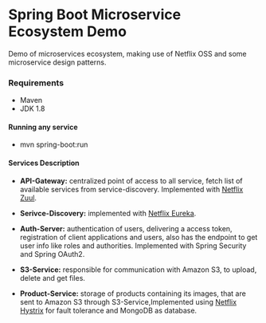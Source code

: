 # Spring Boot Microservice Ecosystem Demo

Demo of microservices ecosystem, making use of Netflix OSS and some microservice design patterns.

### Requirements
* Maven
* JDK 1.8

#### Running any service
* mvn spring-boot:run

#### Services Description
* **API-Gateway:** centralized point of access to all service, fetch list of available services from service-discovery. Implemented with [Netflix Zuul](https://github.com/Netflix/zuul).

* **Serivce-Discovery:** implemented with [Netflix Eureka](https://github.com/Netflix/eureka).

* **Auth-Server:** authentication of users, delivering a access token, registration of client applications and users, also has the endpoint to get user info like roles and authorities. Implemented with Spring Security and Spring OAuth2.

* **S3-Service:** responsible for communication with Amazon S3, to upload, delete and get files.

* **Product-Service:** storage of products containing its images, that are sent to Amazon S3 through S3-Service,Implemented using [Netflix Hystrix](https://github.com/Netflix/Hystrix/wiki) for fault tolerance and MongoDB as database.

